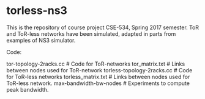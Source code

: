 # torless-ns3

This is the repository of course project CSE-534, Spring 2017 semester. ToR and ToR-less networks have been simulated, adapted in parts from examples of NS3 simulator.

Code: 

tor-topology-2racks.cc # Code for ToR-networks
tor_matrix.txt # Links between nodes used for ToR-network
torless-topology-2racks.cc # Code for ToR-less networks
torless_matrix.txt # Links between nodes used for ToR-less network.
max-bandwidth-bw-nodes # Experiments to compute peak bandwidth. 


